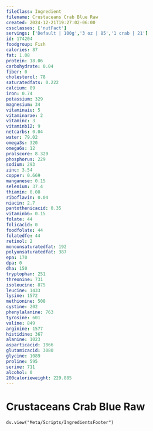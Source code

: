 ```yaml
---
fileClass: Ingredient
filename: Crustaceans Crab Blue Raw
created: 2024-12-21T19:27:02-06:00
cssclasses: ['nutFact']
servings: ['Default | 100g','3 oz | 85','1 crab | 21']
id: 174204
foodgroup: Fish
calories: 87
fat: 1.08
protein: 18.06
carbohydrate: 0.04
fiber: 0
cholesterol: 78
saturatedfats: 0.222
calcium: 89
iron: 0.74
potassium: 329
magnesium: 34
vitaminaiu: 5
vitaminarae: 2
vitaminc: 3
vitaminb12: 9
netcarbs: 0.04
water: 79.02
omega3s: 320
omega6s: 12
pralscore: 8.329
phosphorus: 229
sodium: 293
zinc: 3.54
copper: 0.669
manganese: 0.15
selenium: 37.4
thiamin: 0.08
riboflavin: 0.04
niacin: 2.7
pantothenicacid: 0.35
vitaminb6: 0.15
folate: 44
folicacid: 0
foodfolate: 44
folatedfe: 44
retinol: 2
monounsaturatedfat: 192
polyunsaturatedfat: 387
epa: 170
dpa: 0
dha: 150
tryptophan: 251
threonine: 731
isoleucine: 875
leucine: 1433
lysine: 1572
methionine: 508
cystine: 202
phenylalanine: 763
tyrosine: 601
valine: 849
arginine: 1577
histidine: 367
alanine: 1023
asparticacid: 1866
glutamicacid: 3080
glycine: 1089
proline: 595
serine: 711
alcohol: 0
200calorieweight: 229.885
---
```


# Crustaceans Crab Blue Raw

```dataviewjs
dv.view("Meta/Scripts/IngredientsFooter")
```